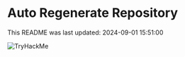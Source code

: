 # Auto Regenerate Repository

This README was last updated: 2024-09-01 15:51:00

 ![TryHackMe](https://tryhackme.com/badge/533634)